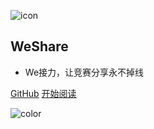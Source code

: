 ![icon](https://weshare.xin/cover2.jpg)

## WeShare

- We接力，让竞赛分享永不掉线


[GitHub](https://github.com/weshare2025/weshare.github.io)
[开始阅读](README.md)



<!-- 背景色 -->
![color](#fff)
